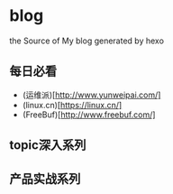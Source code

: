 # blog
the Source of My blog generated by hexo

## 每日必看
- (运维派)[http://www.yunweipai.com/]
- (linux.cn)[https://linux.cn/]
- (FreeBuf)[http://www.freebuf.com/]

## topic深入系列

## 产品实战系列
